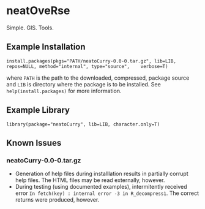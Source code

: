 # neatOveRse

Simple. GIS. Tools.

## Example Installation

    install.packages(pkgs="PATH/neatoCurry-0.0-0.tar.gz", lib=LIB, repos=NULL, method="internal", type="source",	verbose=T)

where `PATH` is the path to the downloaded, compressed, package source and `LIB` is directory where the package is to be installed. See `help(install.packages)` for more information.

## Example Library

    library(package="neatoCurry", lib=LIB, character.only=T)

## Known Issues

### neatoCurry-0.0-0.tar.gz
- Generation of help files during installlation results in partially corrupt help files. The HTML files may be read externally, however.
- During testing (using documented examples), intermitently received error `In fetch(key) : internal error -3 in R_decompress1`. The correct returns were produced, however.

